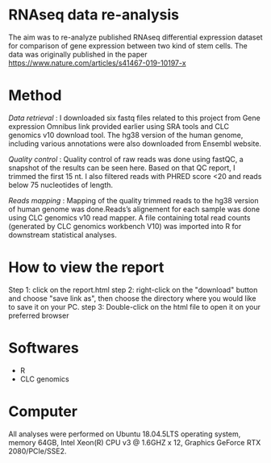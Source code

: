 # RNAseq data re-analysis
The aim was to re-analyze published RNAseq differential expression dataset for comparison of gene expression between two kind of stem cells. 
The data was originally published in the paper https://www.nature.com/articles/s41467-019-10197-x

# Method
*Data retrieval* : I downloaded six fastq files related to this project from Gene expression Omnibus link provided earlier using SRA tools and CLC genomics v10 download tool. The hg38 version of the human genome, including various annotations were also downloaded from Ensembl website.

*Quality control* : Quality control of raw reads was done using fastQC, a snapshot of the results can be seen here. Based on that QC report, I trimmed the first 15 nt. I also filtered reads with PHRED score <20 and reads below 75 nucleotides of length.

*Reads mapping* : Mapping of the quality trimmed reads to the hg38 version of human genome was done.Reads’s alignement for each sample was done using CLC genomics v10 read mapper.  A file containing total read counts (generated by CLC genomics workbench V10) was imported into R for downstream statistical analyses.  

# How to view the report
Step 1: click on the report.html
step 2: right-click on the "download" button and choose "save link as", then choose the directory where you would like to save it on your PC. 
step 3: Double-click on the html file to open it on your preferred browser

# Softwares
- R 
- CLC genomics 

# Computer
All analyses were performed on Ubuntu 18.04.5LTS operating system, memory 64GB, Intel Xeon(R) CPU v3 @ 1.6GHZ x 12, Graphics GeForce RTX 2080/PCIe/SSE2.


